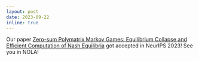```yaml
---
layout: post
date: 2023-09-22
inline: true
---
```


Our paper [Zero-sum Polymatrix Markov Games: Equilibrium Collapse and Efficient Computation of Nash Equilibria](https://arxiv.org/abs/2305.14329) got accepted in NeurIPS 2023! See you in NOLA! 
